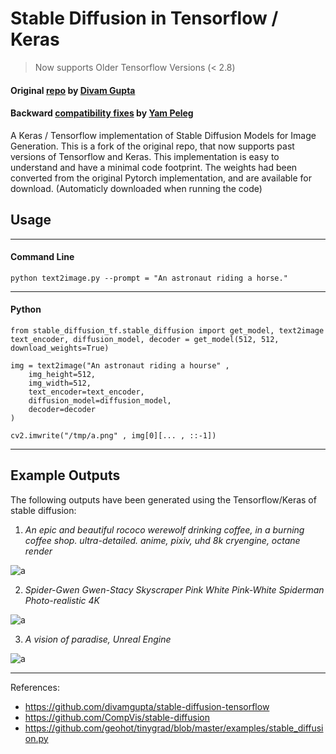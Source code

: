 

# Stable Diffusion in Tensorflow / Keras

> Now supports Older Tensorflow Versions (< 2.8)

#### Original [repo](https://github.com/divamgupta/stable-diffusion-tensorflow) by [Divam Gupta](https://github.com/divamgupta/)
#### Backward [compatibility fixes](https://github.com/ypeleg/stable-diffusion-tensorflow) by [Yam Peleg](https://github.com/ypeleg) 


A Keras / Tensorflow implementation of Stable Diffusion Models for Image Generation. This is a fork of the original repo, that now supports past versions of Tensorflow and Keras.
This implementation is easy to understand and have a minimal code footprint.
The weights had been converted from the original Pytorch implementation, and are available for download. (Automaticly downloaded when running the code) 


## Usage

_____

#### Command Line 

```
python text2image.py --prompt = "An astronaut riding a horse."
```

_____

#### Python

```
from stable_diffusion_tf.stable_diffusion import get_model, text2image
text_encoder, diffusion_model, decoder = get_model(512, 512, download_weights=True)

img = text2image("An astronaut riding a hourse" , 
	img_height=512, 
	img_width=512,  
	text_encoder=text_encoder, 
	diffusion_model=diffusion_model, 
	decoder=decoder
)

cv2.imwrite("/tmp/a.png" , img[0][... , ::-1])

```
_____

## Example Outputs 

The following outputs have been generated using the Tensorflow/Keras of stable diffusion:

1) *An epic and beautiful rococo werewolf drinking coffee, in a burning coffee shop. ultra-detailed. anime, pixiv, uhd 8k cryengine, octane render*

![a](https://user-images.githubusercontent.com/1890549/190841598-3d0b9bd1-d679-4c8d-bd5e-b1e24397b5c8.png)


2) *Spider-Gwen Gwen-Stacy Skyscraper Pink White Pink-White Spiderman Photo-realistic 4K*

![a](https://user-images.githubusercontent.com/1890549/190841999-689c9c38-ece4-46a0-ad85-f459ec64c5b8.png)


3) *A vision of paradise, Unreal Engine*

![a](https://user-images.githubusercontent.com/1890549/190841886-239406ea-72cb-4570-8f4c-fcd074a7ad7f.png)

_____

References:

- https://github.com/divamgupta/stable-diffusion-tensorflow
- https://github.com/CompVis/stable-diffusion
- https://github.com/geohot/tinygrad/blob/master/examples/stable_diffusion.py

